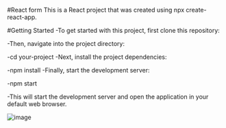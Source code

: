 #React form 
This is a React project that was created using npx create-react-app.

#Getting Started
-To get started with this project, first clone this repository:

-Then, navigate into the project directory:

-cd your-project
-Next, install the project dependencies:

-npm install
-Finally, start the development server:

-npm start

-This will start the development server and open the application in your default web browser.

![image](https://user-images.githubusercontent.com/108655042/229096325-4c96cd88-96f6-4f4d-870a-47a9f8d7695c.png)
